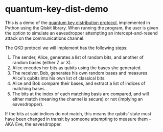 # quantum-key-dist-demo

This is a demo of the [quantum key distribution protocol](https://en.wikipedia.org/wiki/Quantum_key_distribution), implemented in Python using the Qiskit library. When running the program, the user is given the option to simulate an eavesdropper attempting an intercept-and-resend attack on the communications channel. 

The QKD protocol we will implement has the following steps:
1. The sender, Alice, generates a list of random bits, and another of random bases (either Z or X).
2. Alice encodes her bits as qubits using the bases she generated.
3. The receiver, Bob, generates his own random bases and measures Alice's qubits into his own list of classical bits.
4. Alice and Bob compare their bases, and extract a list of indices of matching bases.
5. The bits at the index of each matching basis are compared, and will either match (meaning the channel is secure) or not (implying an eavesdropper).

If the bits at said indices do not match, this means the qubits' state must have been changed in transit by someone attempting to measure them - AKA Eve, the eavesdropper. 